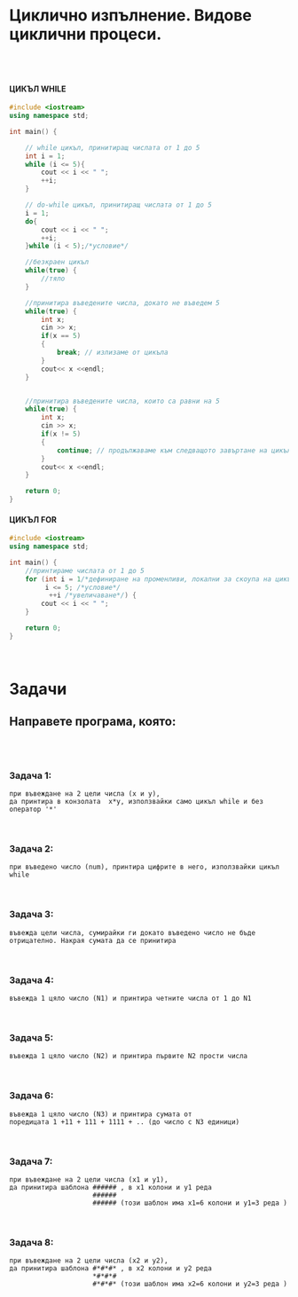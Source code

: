 # **Циклично изпълнение. Видове циклични процеси.**
<br />
<br />


#### **ЦИКЪЛ WHILE**
```cpp
#include <iostream> 
using namespace std;

int main() {

    // while цикъл, принитиращ числата от 1 до 5
    int i = 1; 
    while (i <= 5){
        cout << i << " ";
        ++i;
    }

    // do-while цикъл, принитиращ числата от 1 до 5
    i = 1;
    do{
        cout << i << " ";
        ++i;
    }while (i < 5);/*условие*/ 

    //безкраен цикъл
    while(true) {
        //тяло
    }

    //принитира въведените числа, докато не въведем 5
    while(true) {
        int x;
        cin >> x;
        if(x == 5)
        {
            break; // излизаме от цикъла
        }
        cout<< x <<endl;
    }


    //принитира въведените числа, които са равни на 5
    while(true) {
        int x;
        cin >> x;
        if(x != 5)
        {
            continue; // продължаваме към следващото завъртане на цикъла
        }
        cout<< x <<endl;
    }

    return 0;
}
```


#### **ЦИКЪЛ FOR**
```cpp
#include <iostream> 
using namespace std;

int main() {
    //принтираме числата от 1 до 5
    for (int i = 1/*дефиниране на променливи, локални за скоупа на цикъла*/;
         i <= 5; /*условие*/
          ++i /*увеличаване*/) {
        cout << i << " ";
    }

    return 0;
}
```

<br />

# **Задачи**

## **Направете програма, която:**
<br />
<br />

### **Задача 1:**
    при въвеждане на 2 цели числа (x и y),
    да принтира в конзолата  x*y, използвайки само цикъл while и без оператор '*'
<br />   

### **Задача 2:**
    при въведено число (num), принтира цифрите в него, използвайки цикъл while
<br />

### **Задача 3:**
    въвежда цели числа, сумирайки ги докато въведено число не бъде отрицателно. Накрая сумата да се принитира
<br />

### **Задача 4:**
    въвежда 1 цяло число (N1) и принтира четните числа от 1 до N1
<br />

### **Задача 5:**
    въвежда 1 цяло число (N2) и принтира първите N2 прости числа
<br />

### **Задача 6:**
    въвежда 1 цяло число (N3) и принтира сумата от
    поредицата 1 +11 + 111 + 1111 + .. (до число с N3 единици)
<br />

### **Задача 7:**
    при въвеждане на 2 цели числа (x1 и y1),
    да принитира шаблона ###### , в x1 колони и y1 реда
                         ######
                         ###### (този шаблон има x1=6 колони и y1=3 реда )
<br />

### **Задача 8:**
    при въвеждане на 2 цели числа (x2 и y2),
    да принитира шаблона #*#*#* , в x2 колони и y2 реда
                         *#*#*#
                         #*#*#* (този шаблон има x2=6 колони и y2=3 реда )

    
